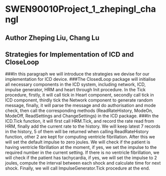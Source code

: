 # SWEN90010Project_1_zhepingl_changl
## Author Zheping Liu, Chang Lu

## Strategies for Implementation of ICD and CloseLoop

###In this paragraph we will introduce the strategies we devise for our implementation for ICD device.
###The ClosedLoop package will initialise all necessary components in the ICD system, including network, ICD, impulse generator, HRM and heart through Init procedure. In the Tick procedure, firstly, it will call tick in Heart component, secondly call tick in ICD component, thirdly tick the Network component to generate random message, finally, it will parse the message and do authorisation and mode check, then call the corresponding methods (ReadRateHistory, ModeOn, ModeOff, ReadSettings and ChangeSettings) in the ICD package.
###In the ICD.Tick function, it will first call HRM.Tick, and record the rate read from HRM, finally add the current rate to the history. We will keep latest 7 records in the history, 5 of them will be returned when calling ReadRateHistory function, other 2 are kept for computing ventricle fibrillation. After this we will set the default impulse to zero joules. We will check if the patient is having ventricle fibrillation at the moment, if yes, we set the impulse to the required number in the current setting. If there is no ventricle fibrillation, we will check if the patient has tachycardia, if yes, we will set the impulse to 2 joules, compute the interval between each shock and calculate time for next shock. Finally, we will call ImpulseGenerator.Tick procedure at the end.